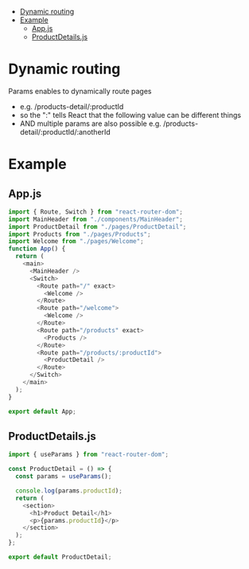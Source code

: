 - [Dynamic routing](#dynamic-routing)
- [Example](#example)
  - [App.js](#appjs)
  - [ProductDetails.js](#productdetailsjs)

# Dynamic routing

Params enables to dynamically route pages

- e.g. /products-detail/:productId
- so the ":" tells React that the following value can be different things
- AND multiple params are also possible e.g. /products-detail/:productId/:anotherId

# Example

## App.js

```javascript
import { Route, Switch } from "react-router-dom";
import MainHeader from "./components/MainHeader";
import ProductDetail from "./pages/ProductDetail";
import Products from "./pages/Products";
import Welcome from "./pages/Welcome";
function App() {
  return (
    <main>
      <MainHeader />
      <Switch>
        <Route path="/" exact>
          <Welcome />
        </Route>
        <Route path="/welcome">
          <Welcome />
        </Route>
        <Route path="/products" exact>
          <Products />
        </Route>
        <Route path="/products/:productId">
          <ProductDetail />
        </Route>
      </Switch>
    </main>
  );
}

export default App;
```

## ProductDetails.js

```javascript
import { useParams } from "react-router-dom";

const ProductDetail = () => {
  const params = useParams();

  console.log(params.productId);
  return (
    <section>
      <h1>Product Detail</h1>
      <p>{params.productId}</p>
    </section>
  );
};

export default ProductDetail;
```
